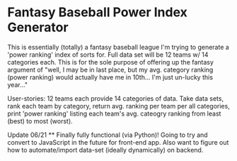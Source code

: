 # Fantasy Baseball Power Index Generator

This is essentially (totally) a fantasy baseball league I'm trying to generate a 'power ranking' index of sorts for. Full data set will be 12 teams w/ 14 categories each. This is for the sole purpose of offering up the fantasy argument of "well, I may be in last place, but my avg. category ranking (power ranking) would actually have me in 10th... I'm just un-lucky this year..."

User-stories: 12 teams each provide 14 categories of data. Take data sets, rank each team by category, return avg. ranking per team per all categories, print 'power ranking' listing each team's avg. cateogry ranking from least (best) to most (worst).

Update 06/21 ** Finally fully functional (via Python)! Going to try and convert to JavaScript in the future for front-end app. Also want to figure out how to automate/import data-set (ideally dynamically) on backend.
